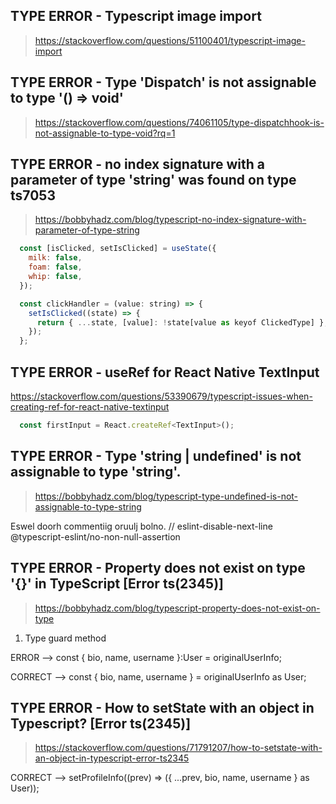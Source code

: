 ## TYPE ERROR - Typescript image import

> https://stackoverflow.com/questions/51100401/typescript-image-import

## TYPE ERROR - Type 'Dispatch<hook>' is not assignable to type '() => void'

> https://stackoverflow.com/questions/74061105/type-dispatchhook-is-not-assignable-to-type-void?rq=1

## TYPE ERROR - no index signature with a parameter of type 'string' was found on type ts7053

> https://bobbyhadz.com/blog/typescript-no-index-signature-with-parameter-of-type-string

```js
  const [isClicked, setIsClicked] = useState({
    milk: false,
    foam: false,
    whip: false,
  });

  const clickHandler = (value: string) => {
    setIsClicked((state) => {
      return { ...state, [value]: !state[value as keyof ClickedType] };
    });
  };
```

## TYPE ERROR - **useRef** for React Native TextInput

https://stackoverflow.com/questions/53390679/typescript-issues-when-creating-ref-for-react-native-textinput

```js
  const firstInput = React.createRef<TextInput>();
```

## TYPE ERROR - Type 'string | undefined' is not assignable to type 'string'.

> https://bobbyhadz.com/blog/typescript-type-undefined-is-not-assignable-to-type-string

Eswel doorh commentiig oruulj bolno. // eslint-disable-next-line @typescript-eslint/no-non-null-assertion

## TYPE ERROR - Property does not exist on type '{}' in TypeScript [Error ts(2345)]

> https://bobbyhadz.com/blog/typescript-property-does-not-exist-on-type

1. Type guard method

ERROR --> const { bio, name, username }:User = originalUserInfo;

CORRECT --> const { bio, name, username } = originalUserInfo as User;

## TYPE ERROR - How to **setState** with an object in Typescript? [Error ts(2345)]

> https://stackoverflow.com/questions/71791207/how-to-setstate-with-an-object-in-typescript-error-ts2345

CORRECT --> setProfileInfo((prev) => ({ ...prev, bio, name, username } as User));
